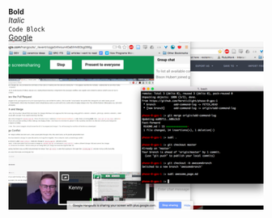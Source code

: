 
**Bold**  
*Italic*  
`Code Block`  
[Google](https://www.google.com/)  
![screenshot](https://raw.githubusercontent.com/HereticSight/phase-0-gps-1/master/Screenshot%202016-03-28%2015.44.45.png)